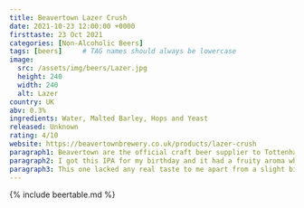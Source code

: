 ```yaml
---
title: Beavertown Lazer Crush
date: 2021-10-23 12:00:00 +0000
firsttaste: 23 Oct 2021
categories: [Non-Alcoholic Beers]
tags: [beers]     # TAG names should always be lowercase
image:
  src: /assets/img/beers/Lazer.jpg
  height: 240
  width: 240
  alt: Lazer
country: UK
abv: 0.3%
ingredients: Water, Malted Barley, Hops and Yeast
released: Unknown
rating: 4/10
website: https://beavertownbrewery.co.uk/products/lazer-crush
paragraph1: Beavertown are the official craft beer supplier to Tottenham but  they don't supply any non alcoholic beers as the only one available at the stadium is Heinken Zero
paragraph2: I got this IPA for my birthday and it had a fruity aroma when I poured and a nice fizzing sound coming out of the can. Unfortunately I am glad that its Heiniken Zero at the stadium.
paragraph3: This one lacked any real taste to me apart from a slight bitter after taste, which didn't live up to the name or the great design on the can.
---
```

{% include beertable.md %}
